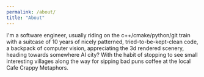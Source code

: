 ```yaml
---
permalink: /about/
title: "About"
---
```


I'm a software engineer, usually riding on the c++/cmake/python/git train with a suitcase of 10 years of nicely patterned, tried-to-be-kept-clean code, a backpack of computer vision, appreciating the 3d rendered scenery, heading towards somewhere AI city? With the habit of stopping to see small interesting villages along the way for sipping bad puns coffee at the local Cafe Crappy Metaphors.
